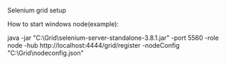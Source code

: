 Selenium grid setup

How to start windows node(example):

java -jar "C:\Grid\selenium-server-standalone-3.8.1.jar" -port 5560 -role node -hub http://localhost:4444/grid/register -nodeConfig "C:\Grid\nodeconfig.json"
